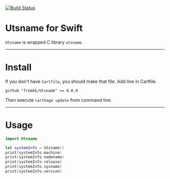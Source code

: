 [![Build Status](https://travis-ci.org/fromkk/Utsname.svg?branch=master)](https://travis-ci.org/fromkk/Utsname)

# Utsname for Swift

`Utsname` is wrapped C library `utsname`.

---

# Install

If you don't have `Cartfile`, you should make that file.
Add line in Cartfile.

```
github "fromkk/Utsname" == 0.0.9
```

Then execute `carthage update` from command line.

---

# Usage

```swift
import Utsname

let systemInfo = Utsname()
print(systemInfo.machine)
print(systemInfo.nodename)
print(systemInfo.release)
print(systemInfo.sysname)
print(systemInfo.version)
```
